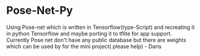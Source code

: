 # Pose-Net-Py
Using Pose-net which is written in Tensorflow(type-Script) and recreating it in python Tensorflow and maybe porting it to tflite for app support. Currently Pose net don't have any public database but there are weights which can be used by for the mini project( please help) - Daris 
